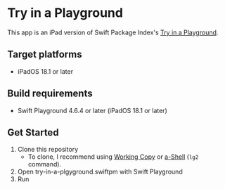 # Try in a Playground

This app is an iPad version of Swift Package Index's [Try in a Playground](https://swiftpackageindex.com/try-in-a-playground).

## Target platforms

- iPadOS 18.1 or later

## Build requirements

- Swift Playground 4.6.4 or later (iPadOS 18.1 or later)

## Get Started

1. Clone this repository
    - To clone, I recommend using [Working Copy](https://workingcopyapp.com) or [a-Shell](https://holzschu.github.io/a-Shell_iOS/) (`lg2` command).
1. Open try-in-a-plgyground.swiftpm with Swift Playground
1. Run
